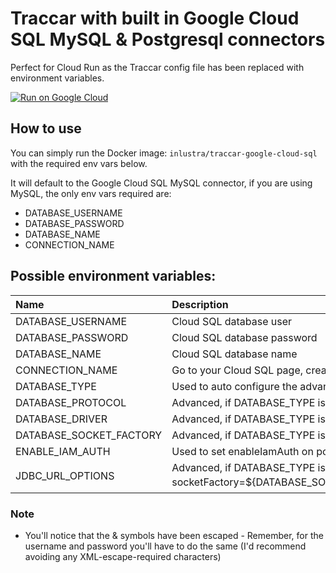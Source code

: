 # Traccar with built in Google Cloud SQL MySQL & Postgresql connectors

Perfect for Cloud Run as the Traccar config file has been replaced with environment variables.

[![Run on Google Cloud](https://deploy.cloud.run/button.svg)](https://deploy.cloud.run)

## How to use

You can simply run the Docker image: `inlustra/traccar-google-cloud-sql` with the required env vars below.

It will default to the Google Cloud SQL MySQL connector, if you are using MySQL, the only env vars required are:

- DATABASE_USERNAME
- DATABASE_PASSWORD
- DATABASE_NAME
- CONNECTION_NAME

## Possible environment variables:

| Name                    | Description                                                                                                                                                                                                                                                                                                  | Required |
| :---------------------- | :----------------------------------------------------------------------------------------------------------------------------------------------------------------------------------------------------------------------------------------------------------------------------------------------------------- | :------- |
| DATABASE_USERNAME       | Cloud SQL database user                                                                                                                                                                                                                                                                                      | true     |
| DATABASE_PASSWORD       | Cloud SQL database password                                                                                                                                                                                                                                                                                  | true     |
| DATABASE_NAME           | Cloud SQL database name                                                                                                                                                                                                                                                                                      | true     |
| CONNECTION_NAME         | Go to your Cloud SQL page, create a database and copy the &#x27;Connection Name&#x27;, it looks something like: myproject:mylocation:mydbname                                                                                                                                                                          | true     |
| DATABASE_TYPE           | Used to auto configure the advanced variables, supported options are: &#x27;mysql&#x27; (Default), &#x27;postgresql&#x27; or &#x27;custom&#x27; (Advanced)                                                                                                                                                                                 | false    |
| DATABASE_PROTOCOL       | Advanced, if DATABASE_TYPE is set to custom, used to manually create JDBC url                                                                                                                                                                                                                                | false    |
| DATABASE_DRIVER         | Advanced, if DATABASE_TYPE is set to custom, you can only use those drivers supported by Traccar or loaded via DRIVER_FILE                                                                                                                                                                                   | false    |
| DATABASE_SOCKET_FACTORY | Advanced, if DATABASE_TYPE is set to custom, allows loading a custom socket factory via JDBC url                                                                                                                                                                                                             | false    |
| ENABLE_IAM_AUTH         | Used to set enableIamAuth on postgresql socket connections                                                                                                                                                                                                                                                   | false    |
| JDBC_URL_OPTIONS        | Advanced, if DATABASE_TYPE is set to custom, You can use this to append to the JDBC URL, the default URL is: &#x27;jdbc:${DATABASE_TYPE}:///${DATABASE_NAME}?socketFactory&#x3D;${DATABASE_SOCKET_FACTORY}&amp;amp;cloudSqlInstance&#x3D;${CONNECTION_NAME}&amp;amp;unixSocketPath&#x3D;/cloudsql/${CONNECTION_NAME}${JDBC_URL_OPTIONS}&#x27; | false    |


### Note

- You'll notice that the & symbols have been escaped - Remember, for the username and password you'll have to do the same (I'd recommend avoiding any XML-escape-required characters)
